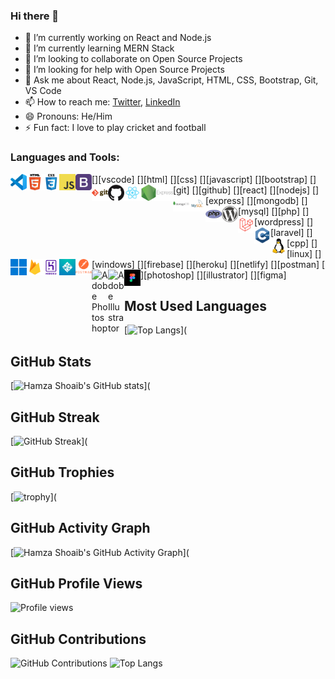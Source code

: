 ### Hi there 👋

- 🔭 I’m currently working on React and Node.js
- 🌱 I’m currently learning MERN Stack
- 👯 I’m looking to collaborate on Open Source Projects
- 🤔 I’m looking for help with Open Source Projects
- 💬 Ask me about React, Node.js, JavaScript, HTML, CSS, Bootstrap, Git, VS Code
- 📫 How to reach me: [Twitter](https://twitter.com/hamzashoaib645), [LinkedIn](https://www.linkedin.com/in/hamzashoaib645/)
- 😄 Pronouns: He/Him
- ⚡ Fun fact: I love to play cricket and football

### Languages and Tools:

[<img align="left" alt="Visual Studio Code" width="26px" src="https://raw.githubusercontent.com/github/explore/master/topics/visual-studio-code/visual-studio-code.png" />][vscode]
[<img align="left" alt="HTML5" width="26px" src="https://raw.githubusercontent.com/github/explore/master/topics/html/html.png" />][html]
[<img align="left" alt="CSS3" width="26px" src="https://raw.githubusercontent.com/github/explore/master/topics/css/css.png" />][css]
[<img align="left" alt="JavaScript" width="26px" src="https://raw.githubusercontent.com/github/explore/master/topics/javascript/javascript.png" />][javascript]
[<img align="left" alt="Bootstrap" width="26px" src="https://raw.githubusercontent.com/github/explore/master/topics/bootstrap/bootstrap.png" />][bootstrap]
[<img align="left" alt="Git" width="26px" src="https://raw.githubusercontent.com/github/explore/master/topics/git/git.png" />][git]
[<img align="left" alt="GitHub" width="26px" src="https://raw.githubusercontent.com/github/explore/master/topics/github/github.png" />][github]
[<img align="left" alt="React" width="26px" src="https://raw.githubusercontent.com/github/explore/master/topics/react/react.png" />][react]
[<img align="left" alt="Node.js" width="26px" src="https://raw.githubusercontent.com/github/explore/master/topics/nodejs/nodejs.png" />][nodejs]
[<img align="left" alt="Express.js" width="26px" src="https://raw.githubusercontent.com/github/explore/master/topics/express/express.png" />][express]
[<img align="left" alt="MongoDB" width="26px" src="https://raw.githubusercontent.com/github/explore/master/topics/mongodb/mongodb.png" />][mongodb]
[<img align="left" alt="MySQL" width="26px" src="https://raw.githubusercontent.com/github/explore/master/topics/mysql/mysql.png" />][mysql]
[<img align="left" alt="PHP" width="26px" src="https://raw.githubusercontent.com/github/explore/master/topics/php/php.png" />][php]
[<img align="left" alt="WordPress" width="26px" src="https://raw.githubusercontent.com/github/explore/master/topics/wordpress/wordpress.png" />][wordpress]
[<img align="left" alt="Laravel" width="26px" src="https://raw.githubusercontent.com/github/explore/master/topics/laravel/laravel.png" />][laravel]
[<img align="left" alt="C++" width="26px" src="https://raw.githubusercontent.com/github/explore/master/topics/cpp/cpp.png" />][cpp]
[<img align="left" alt="Linux" width="26px" src="https://raw.githubusercontent.com/github/explore/master/topics/linux/linux.png" />][linux]
[<img align="left" alt="Windows" width="26px" src="https://raw.githubusercontent.com/github/explore/master/topics/windows/windows.png" />][windows]
[<img align="left" alt="Firebase" width="26px" src="https://raw.githubusercontent.com/github/explore/master/topics/firebase/firebase.png" />][firebase]
[<img align="left" alt="Heroku" width="26px" src="https://raw.githubusercontent.com/github/explore/master/topics/heroku/heroku.png" />][heroku]
[<img align="left" alt="Netlify" width="26px" src="https://raw.githubusercontent.com/github/explore/master/topics/netlify/netlify.png" />][netlify]
[<img align="left" alt="Postman" width="26px" src="https://raw.githubusercontent.com/github/explore/master/topics/postman/postman.png" />][postman]
[<img align="left" alt="Adobe Photoshop" width="26px" src="https://raw.githubusercontent.com/github/explore/master/topics/adobe-photoshop/adobe-photoshop.png" />][photoshop]
[<img align="left" alt="Adobe Illustrator" width="26px" src="https://raw.githubusercontent.com/github/explore/master/topics/adobe-illustrator/adobe-illustrator.png" />][illustrator]
[<img align="left" alt="Figma" width="26px" src="https://raw.githubusercontent.com/github/explore/master/topics/figma/figma.png" />][figma]

## Most Used Languages

[![Top Langs](https://github-readme-stats.vercel.app/api/top-langs/?username=hamzashoaib645&layout=compact)](

## GitHub Stats

[![Hamza Shoaib's GitHub stats](https://github-readme-stats.vercel.app/api?username=hamzashoaib645&show_icons=true&theme=radical)](


## GitHub Streak

[![GitHub Streak](https://github-readme-streak-stats.herokuapp.com/?user=hamzashoaib645&theme=radical)](


## GitHub Trophies

[![trophy](https://github-profile-trophy.vercel.app/?username=hamzashoaib645&theme=onedark)](


## GitHub Activity Graph

[![Hamza Shoaib's GitHub Activity Graph](https://activity-graph.herokuapp.com/graph?username=hamzashoaib645&theme=react-dark)](


## GitHub Profile Views

![Profile views](https://gpvc.arturio.dev/hamzashoaib645)


## GitHub Contributions

![GitHub Contributions](https://github-readme-streak-stats.herokuapp.com/?user=hamzashoaib645&theme=radical)
 ![Top Langs](https://github-readme-stats.vercel.app/api/top-langs/?username=myusername&hide=javascript,css,scss,html&theme=tokyonight)



